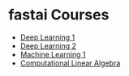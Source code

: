# fastai Courses


* [Deep Learning 1](dl1/)
* [Deep Learning 2](dl2/)
* [Machine Learning 1](ml1/)
* [Computational Linear Algebra](cla/)
